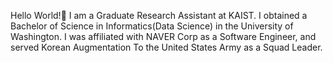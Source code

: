 Hello World!👋 I am a Graduate Research Assistant at KAIST. I obtained a Bachelor of Science in Informatics(Data Science) in the University of Washington. I was affiliated with NAVER Corp as a Software Engineer, and served Korean Augmentation To the United States Army as a Squad Leader.

<!--
**euiyulsong/euiyulsong** is a ✨ _special_ ✨ repository because its `README.md` (this file) appears on your GitHub profile.

Here are some ideas to get you started:

- 🔭 I’m currently working on ...
- 🌱 I’m currently learning ...
- 👯 I’m looking to collaborate on ...
- 🤔 I’m looking for help with ...
- 💬 Ask me about ...
- 📫 How to reach me: ...
- 😄 Pronouns: ...
- ⚡ Fun fact: ...
-->
